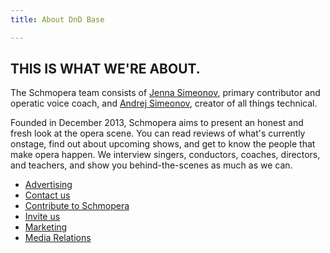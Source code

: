 ```yaml
---
title: About DnD Base

---
```

## THIS IS WHAT WE'RE ABOUT.

The Schmopera team consists of [Jenna Simeonov](/authors/jenna/), primary contributor and operatic voice coach, and [Andrej Simeonov](http://twitter.com/dr_drej/), creator of all things technical.

Founded in December 2013, Schmopera aims to present an honest and fresh look at the opera scene. You can read reviews of what's currently onstage, find out about upcoming shows, and get to know the people that make opera happen. We interview singers, conductors, coaches, directors, and teachers, and show you behind-the-scenes as much as we can.

* [Advertising](/about/advertising/)
* [Contact us](/about/contact/)
* [Contribute to Schmopera](/about/contribute/)
* [Invite us](/about/invite-us/)
* [Marketing](/about/marketing/)
* [Media Relations](/about/media-relations/)
